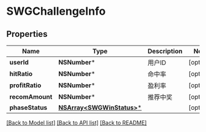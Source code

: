 # SWGChallengeInfo

## Properties
Name | Type | Description | Notes
------------ | ------------- | ------------- | -------------
**userId** | **NSNumber*** | 用户ID | [optional] 
**hitRatio** | **NSNumber*** | 命中率 | [optional] 
**profitRatio** | **NSNumber*** | 盈利率 | [optional] 
**recomAmount** | **NSNumber*** | 推荐中奖 | [optional] 
**phaseStatus** | [**NSArray&lt;SWGWinStatus&gt;***](SWGWinStatus.md) |  | [optional] 

[[Back to Model list]](../README.md#documentation-for-models) [[Back to API list]](../README.md#documentation-for-api-endpoints) [[Back to README]](../README.md)


